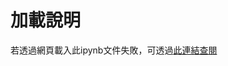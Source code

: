 # 加載說明
若透過網頁載入此ipynb文件失敗，可透過[此連結查閱](https://nbviewer.jupyter.org/github/JusticeLeee/GAN_For_MNIST/blob/master/MNIST_300.ipynb)

